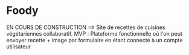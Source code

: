# Foody
EN COURS DE CONSTRUCTION 
==> Site de recettes de cuisines végétariennes collaboratif.
MVP : Plateforme fonctionnelle où l'on peut envoyer recette + image par formulaire en étant connecté à un compte utilisateur


